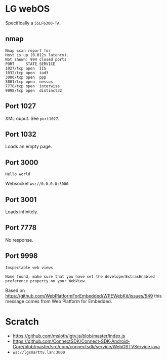 # LG webOS

Specifically a `55LF6300-TA`.

## nmap

```
Nmap scan report for 
Host is up (0.012s latency).
Not shown: 994 closed ports
PORT     STATE SERVICE
1027/tcp open  IIS
1032/tcp open  iad3
3000/tcp open  ppp
3001/tcp open  nessus
7778/tcp open  interwise
9998/tcp open  distinct32
```

## Port 1027

XML ouput. See `port1027`.

## Port 1032

Loads an empty page.

## Port 3000

`Hello world`

Websocket `ws://0.0.0.0:3000`.

## Port 3001

Loads infinitely.

## Port 7778

No response.

## Port 9998

    Inspectable web views

    None found, make sure that you have set the developerExtrasEnabled preference property on your WebView.

Based on https://github.com/WebPlatformForEmbedded/WPEWebKit/issues/549 this message comes from
Web Platform for Embedded.

# Scratch

* https://github.com/msloth/lgtv.js/blob/master/index.js
* https://github.com/ConnectSDK/Connect-SDK-Android-Core/blob/master/src/com/connectsdk/service/WebOSTVService.java
* `ws://lgsmarttv.lan:3000`
